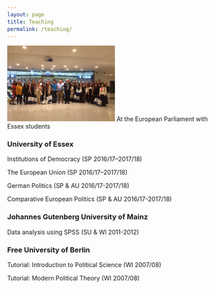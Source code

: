 ```yaml
---
layout: page
title: Teaching
permalink: /teaching/
---
```

<p>
<span class="marginnote shownote"> <!--
<div class="figure">--> <img src="assets/img/European_Parliament.jpg" alt="picture" width="250"  /> <!--
<p class="caption marginnote">-->At the European Parliament with Essex students<!--</p>--> <!--</div>--></span>
</p>

### University of Essex
Institutions of Democracy (SP 2016/17–2017/18)

The European Union (SP 2016/17–2017/18)

German Politics (SP & AU 2016/17-2017/18)

Comparative European Politics (SP & AU 2016/17-2017/18)

### Johannes Gutenberg University of Mainz
Data analysis using SPSS (SU & WI 2011-2012)
	
### Free University of Berlin
Tutorial: Introduction to Political Science (WI 2007/08)

Tutorial: Modern Political Theory (WI 2007/08)
